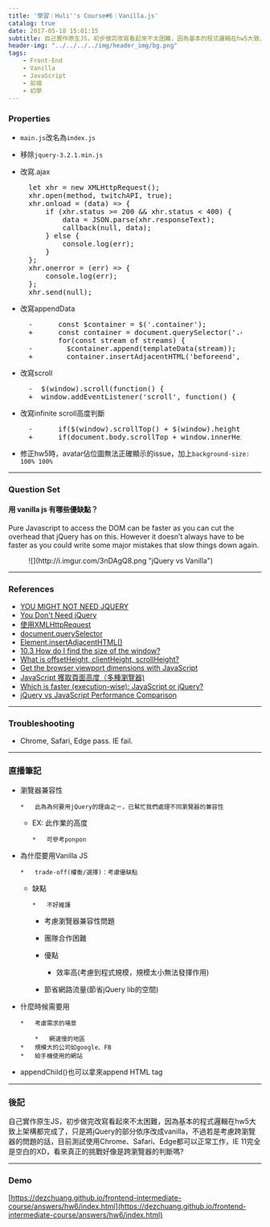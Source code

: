 ```yaml
---
title: '學習｜Huli''s Course#6｜Vanilla.js'
catalog: true
date: 2017-05-18 15:01:15
subtitle: 自己實作原生JS，初步做完改寫看起來不太困難，因為基本的程式邏輯在hw5大致上架構都完成了，只是將jQuery的部分依序改成vanilla。
header-img: "../../../../img/header_img/bg.png"
tags:
    - Front-End
    - Vanilla
    - JavaScript
    - 前端
    - 初學
---
```


### Properties

*   `main.js`改名為`index.js`

*   移除`jquery-3.2.1.min.js`

*   改寫.ajax

<figure class="figure-code code"><div class="highlight"><pre>let xhr = new XMLHttpRequest();
xhr.open(method, twitchAPI, true);
xhr.onload = (data) =&gt; {
    if (xhr.status &gt;= 200 &amp;&amp; xhr.status &lt; 400) {
        data = JSON.parse(xhr.responseText);
        callback(null, data);
    } else {
        console.log(err);
    }
};
xhr.onerror = (err) =&gt; {
    console.log(err);
};
xhr.send(null);
</pre></div>
</figure>

*   改寫appendData

<figure class="figure-code code"><div class="highlight"><pre>-      const $container = $('.container');
+      const container = document.querySelector('.container');
       for(const stream of streams) {
-        $container.append(templateData(stream));
+        container.insertAdjacentHTML('beforeend', templateData(stream));
</pre></div>
</figure>

*   改寫scroll

<figure class="figure-code code"><div class="highlight"><pre>-  $(window).scroll(function() {
+  window.addEventListener('scroll', function() {
</pre></div>
</figure>

*   改寫infinite scroll高度判斷

<figure class="figure-code code"><div class="highlight"><pre>-      if($(window).scrollTop() + $(window).height() &gt; $(document).height() - reservedHeight) {
+      if(document.body.scrollTop + window.innerHeight &gt; document.body.scrollHeight - reservedHeight) {
</pre></div>
</figure>

*   修正hw5時，avatar佔位圖無法正確顯示的issue，加上`background-size: 100% 100%`

* * *

### Question Set

#### 用 vanilla js 有哪些優缺點？

Pure Javascript to access the DOM can be faster as you can cut the overhead that jQuery has on this. However it doesn’t always have to be faster as you could write some major mistakes that slow things down again.

<figure>![](http://i.imgur.com/3nDAgQ8.png "jQuery vs Vanilla")</figure>

* * *

### References

*   [YOU MIGHT NOT NEED JQUERY](http://youmightnotneedjquery.com/)
*   [You Don't Need jQuery](https://github.com/oneuijs/You-Dont-Need-jQuery/blob/master/README.zh-CN.md)
*   [使用XMLHttpRequest](https://developer.mozilla.org/zh-TW/docs/Web/API/XMLHttpRequest/Using_XMLHttpRequest)
*   [document.querySelector](https://developer.mozilla.org/zh-TW/docs/Web/API/Document/querySelector)
*   [Element.insertAdjacentHTML()](https://developer.mozilla.org/zh-TW/docs/Web/API/Element/insertAdjacentHTML)
*   [10.3 How do I find the size of the window?](http://jibbering.com/faq/#getWindowSize)
*   [What is offsetHeight, clientHeight, scrollHeight?](http://stackoverflow.com/questions/22675126/what-is-offsetheight-clientheight-scrollheight)
*   [Get the browser viewport dimensions with JavaScript](http://stackoverflow.com/questions/1248081/get-the-browser-viewport-dimensions-with-javascript)
*   [JavaScript 獲取頁面高度（多種瀏覽器)](https://dotblogs.com.tw/aquarius6913/2011/01/03/20538)
*   [Which is faster (execution-wise): JavaScript or jQuery?](https://www.quora.com/Which-is-faster-execution-wise-JavaScript-or-jQuery)
*   [jQuery vs JavaScript Performance Comparison](https://jsperf.com/jquery-vs-javascript-performance-comparison/14)

* * *

### Troubleshooting

*   Chrome, Safari, Edge pass. IE fail.

* * *

### 直播筆記

*   瀏覽器兼容性

        *   此為為何要用jQuery的理由之ㄧ，已幫忙我們處理不同瀏覽器的兼容性
    *   EX: 此作業的高度

            *   可參考ponpon

*   為什麼要用Vanilla JS

        *   trade-off(權衡/選擇)：考慮優缺點
    *   缺點

            *   不好維護
        *   考慮瀏覽器兼容性問題
        *   團隊合作困難

        *   優點

            *   效率高(考慮到程式規模，規模太小無法發揮作用)
        *   節省網路流量(節省jQuery lib的空間)

*   什麼時候需要用

        *   考慮需求的場景

            *   網速慢的地區
        *   規模大的公司如google、FB
        *   給手機使用的網站

*   appendChild()也可以拿來append HTML tag

* * *

### 後記

自己實作原生JS，初步做完改寫看起來不太困難，因為基本的程式邏輯在hw5大致上架構都完成了，只是將jQuery的部分依序改成vanilla，不過若是考慮跨瀏覽器的問題的話，目前測試使用Chrome、Safari、Edge都可以正常工作，IE 11完全是空白的XD，看來真正的挑戰好像是跨瀏覽器的判斷嗎?

* * *

### Demo

[https://dezchuang.github.io/frontend-intermediate-course/answers/hw6/index.html](https://dezchuang.github.io/frontend-intermediate-course/answers/hw6/index.html)